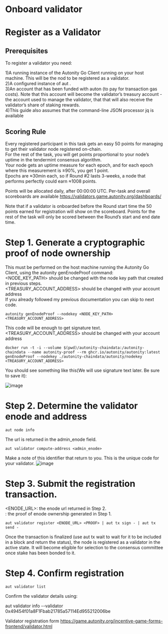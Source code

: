 # Onboard validator<br>
# Register as a Validator<br>
## Prerequisites <br>

To register a validator you need:<br>

1)A running instance of the Autonity Go Client running on your host machine. This will be the nod to be registered as a validator.<br>
2)A configured instance of aut .<br>
3)An account that has been funded with auton (to pay for transaction gas costs). Note that this account will become the validator’s treasury account - the account used to manage the validator, that that will also receive the validator’s share of staking rewards.<br>
4)This guide also assumes that the command-line JSON processor jq is available<br>

## Scoring Rule
Every registered participant in this task gets an easy 50 points for managing to get their validator node registered on-chain. <br>
For the rest of the task, you will get points proportional to your node’s uptime in the tendermint consensus algorithm. <br>
Your node gets an uptime measure for each epoch, and for each epoch where this measurement is ≥90%, you get 1 point. <br>
Epochs are ≈30min each, so if Round #2 lasts 3-weeks, a node that performs perfectly could earn ≈1008 points. <br>

Points will be allocated daily, after 00:00:00 UTC. Per-task and overall scoreboards are available https://validators.game.autonity.org/dashboards/ <br>

Note that if a validator is onboarded before the Round start time the 50 points earned for registration will show on the scoreboard. Points for the rest of the task will only be scored between the Round’s start and end date time. <br>


# Step 1. Generate a cryptographic proof of node ownership 
This must be performed on the host machine running the Autonity Go Client, using the autonity genEnodeProof command:<br>
<NODE_KEY_PATH> should be changed with the node key path that created in previous steps. <br>
<TREASURY_ACCOUNT_ADDRESS> should be changed with your account address <br>
If you already followed my previous documentation you can skip to next code.

```
autonity genEnodeProof --nodekey <NODE_KEY_PATH> <TREASURY_ACCOUNT_ADDRESS>
```

This code will be enough to get signature text.
<TREASURY_ACCOUNT_ADDRESS> should be changed with your account address <br>

```
docker run -t -i --volume $(pwd)/autonity-chaindata:/autonity-chaindata --name autonity-proof --rm ghcr.io/autonity/autonity:latest genEnodeProof --nodekey ./autonity-chaindata/autonity/nodekey <TREASURY_ACCOUNT_ADDRESS>
```

You should see something like this(We will use signature text later. Be sure to save it):

![image](https://user-images.githubusercontent.com/106930902/233868401-7b939b16-1a79-4382-9140-78cbc54483ba.png)

# Step 2. Determine the validator enode and address 
```
aut node info
```
The url is returned in the admin_enode field.
```
aut validator compute-address <admin_enode>
```
Make a note of this identifier that return to you. This is the unique code for your validator. 
![image](https://user-images.githubusercontent.com/106930902/233868590-7a9c2c15-a421-4837-993c-7d87bde03b2e.png)

# Step 3. Submit the registration transaction. 

<ENODE_URL>: the enode url returned in Step 2.<br>
<PROOF>: the proof of enode ownership generated in Step 1.<br>

```
aut validator register <ENODE_URL> <PROOF> | aut tx sign - | aut tx send -
```

Once the transaction is finalized (use aut tx wait <txid> to wait for it to be included in a block and return the status), the node is registered as a validator in the active state. It will become eligible for selection to the consensus committee once stake has been bonded to it.

# Step 4. Confirm registration
```  
aut validator list
```
  
Confirm the validator details using:
  
  aut validator info --validator 0x49454f01a8F1Fbab21785a57114Ed955212006be

  
  Validator registration form
  https://game.autonity.org/incentive-game-forms-frontend/validator.html
  
  
  
  
